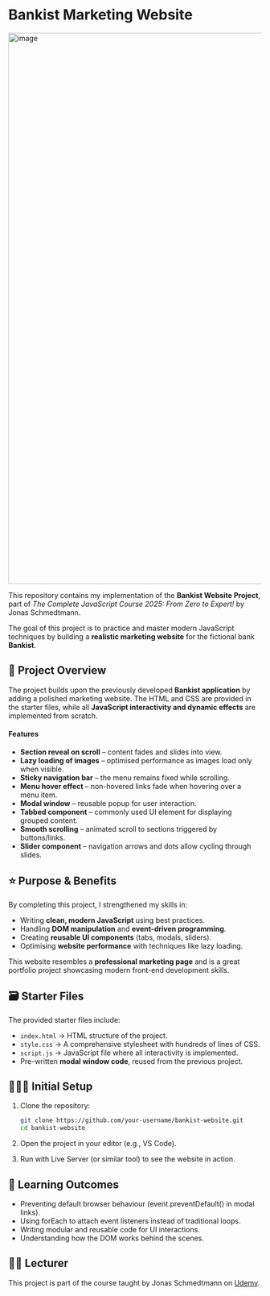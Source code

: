 # Bankist Marketing Website  
<img width="2184" height="1094" alt="image" src="https://github.com/user-attachments/assets/4631e164-dfba-4c7e-aee2-f00480863ebc" />


This repository contains my implementation of the **Bankist Website Project**, part of *The Complete JavaScript Course 2025: From Zero to Expert!* by Jonas Schmedtmann.  

The goal of this project is to practice and master modern JavaScript techniques by building a **realistic marketing website** for the fictional bank **Bankist**.  


## 📑 Project Overview  

The project builds upon the previously developed **Bankist application** by adding a polished marketing website. The HTML and CSS are provided in the starter files, while all **JavaScript interactivity and dynamic effects** are implemented from scratch.  

#### Features
- **Section reveal on scroll** – content fades and slides into view.  
- **Lazy loading of images** – optimised performance as images load only when visible.  
- **Sticky navigation bar** – the menu remains fixed while scrolling.  
- **Menu hover effect** – non-hovered links fade when hovering over a menu item.  
- **Modal window** – reusable popup for user interaction.  
- **Tabbed component** – commonly used UI element for displaying grouped content.  
- **Smooth scrolling** – animated scroll to sections triggered by buttons/links.  
- **Slider component** – navigation arrows and dots allow cycling through slides.  


## ⭐️ Purpose & Benefits  

By completing this project, I strengthened my skills in:  
- Writing **clean, modern JavaScript** using best practices.  
- Handling **DOM manipulation** and **event-driven programming**.  
- Creating **reusable UI components** (tabs, modals, sliders).  
- Optimising **website performance** with techniques like lazy loading.  

This website resembles a **professional marketing page** and is a great portfolio project showcasing modern front-end development skills.  


## 🗃️ Starter Files  

The provided starter files include:  
- `index.html` → HTML structure of the project.  
- `style.css` → A comprehensive stylesheet with hundreds of lines of CSS.  
- `script.js` → JavaScript file where all interactivity is implemented.  
- Pre-written **modal window code**, reused from the previous project.  


## 👩🏻‍💻 Initial Setup  

1. Clone the repository:  
   ```bash
   git clone https://github.com/your-username/bankist-website.git
   cd bankist-website
   ```

2. Open the project in your editor (e.g., VS Code).

3. Run with Live Server (or similar tool) to see the website in action.


## 📝 Learning Outcomes

- Preventing default browser behaviour (event.preventDefault() in modal links).
- Using forEach to attach event listeners instead of traditional loops.
- Writing modular and reusable code for UI interactions.
- Understanding how the DOM works behind the scenes.

## 👨‍🏫 Lecturer
This project is part of the course taught by Jonas Schmedtmann on [Udemy](udemy.com/course/the-complete-javascript-course/learn/).


